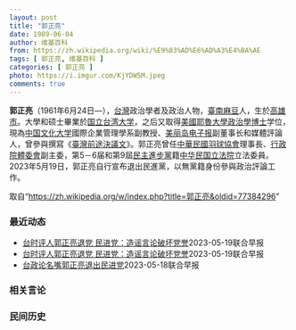 ```yaml
---
layout: post
title: "郭正亮"
date: 1989-06-04
author: 维基百科
from: https://zh.wikipedia.org/wiki/%E9%83%AD%E6%AD%A3%E4%BA%AE
tags: [ 郭正亮, 维基百科 ]
categories: [ 郭正亮 ]
photo: https://i.imgur.com/KjYDW5M.jpeg
comments: true
---
```

<div class="mw-parser-output">
<p><b>郭正亮</b>（1961年6月24日<span class="useeditintro" title="Template:BLP editintro">—</span>），<a href="/wiki/%E5%8F%B0%E7%81%A3" class="mw-redirect" title="台灣">台灣</a>政治學者及政治人物，<a href="/wiki/%E8%87%BA%E5%8D%97%E5%B8%82" title="臺南市">臺南</a><a href="/wiki/%E9%BA%BB%E8%B1%86%E5%8D%80" title="麻豆區">麻豆</a>人，生於<a href="/wiki/%E9%AB%98%E9%9B%84%E5%B8%82" title="高雄市">高雄市</a>。大學和硕士畢業於<a href="/wiki/%E5%9B%BD%E7%AB%8B%E5%8F%B0%E6%B9%BE%E5%A4%A7%E5%AD%A6" class="mw-redirect" title="国立台湾大学">国立台湾大学</a>，之后又取得<a href="/wiki/%E7%BE%8E%E5%9C%8B" class="mw-redirect" title="美國">美國</a><a href="/wiki/%E8%80%B6%E9%AD%AF%E5%A4%A7%E5%AD%B8" class="mw-redirect" title="耶魯大學">耶魯大學</a><a href="/wiki/%E6%94%BF%E6%B2%BB%E5%AD%B8" class="mw-redirect" title="政治學">政治學</a><a href="/wiki/%E5%8D%9A%E5%A3%AB" title="博士">博士</a>学位，現為<a href="/wiki/%E4%B8%AD%E5%9C%8B%E6%96%87%E5%8C%96%E5%A4%A7%E5%AD%B8" title="中國文化大學">中国文化大学</a>國際企業管理學系副教授、<a href="/wiki/%E7%BE%8E%E4%B8%BD%E5%B2%9B%E7%94%B5%E5%AD%90%E6%8A%A5" title="美丽岛电子报">美丽岛电子报</a>副董事长和媒體評論人，曾參與撰寫《<a href="/wiki/%E8%87%BA%E7%81%A3%E5%89%8D%E9%80%94%E6%B1%BA%E8%AD%B0%E6%96%87" title="臺灣前途決議文">臺灣前途決議文</a>》。郭正亮曾任<a href="/wiki/%E4%B8%AD%E8%8F%AF%E6%B0%91%E5%9C%8B%E7%BE%BD%E7%90%83%E5%8D%94%E6%9C%83" title="中華民國羽球協會">中華民國羽球協會</a>理事長、<a href="/wiki/%E8%A1%8C%E6%94%BF%E9%99%A2%E9%AB%94%E5%A7%94%E6%9C%83" class="mw-redirect" title="行政院體委會">行政院體委會</a>副主委，第5－6届和第9屆<a href="/wiki/%E6%B0%91%E4%B8%BB%E9%80%B2%E6%AD%A5%E9%BB%A8" title="民主進步黨">民主進步黨</a>籍<a href="/wiki/%E7%AB%8B%E6%B3%95%E9%99%A2" title="立法院">中华民国立法院</a>立法委員。2023年5月19日，郭正亮自行宣布退出民進黨，以無黨籍身份參與政治評論工作。
</p>
</div><!--esi <esi:include src="/esitest-fa8a495983347898/content" /> --><noscript><img src="//zh.wikipedia.org/wiki/Special:CentralAutoLogin/start?type=1x1" alt="" title="" width="1" height="1" style="border: none; position: absolute;"></noscript>
<div class="printfooter" data-nosnippet="">取自“<a dir="ltr" href="https://zh.wikipedia.org/w/index.php?title=郭正亮&amp;oldid=77384296">https://zh.wikipedia.org/w/index.php?title=郭正亮&amp;oldid=77384296</a>”</div><div id="recent-news"><h3>最近动态</h3><ul><li><a href="https://nodebe4.github.io/waimei/2023-05-19/%E5%8F%B0%E6%97%B6%E8%AF%84%E4%BA%BA%E9%83%AD%E6%AD%A3%E4%BA%AE%E9%80%80%E5%85%9A-%E6%B0%91%E8%BF%9B%E5%85%9A-%E9%80%A0%E8%B0%A3%E8%A8%80%E8%AE%BA%E7%A0%B4%E5%9D%8F%E5%85%9A%E8%AA%89" title="台时评人郭正亮退党 民进党：造谣言论破坏党誉—— 民进党前立委、知名时评人郭正亮星期五（5月19日）宣布退党后，民进党批评郭正亮过去发表扭曲造谣言论，严重破坏民进党名誉。 据台湾《上报》报道，民...">台时评人郭正亮退党 民进党：造谣言论破坏党誉</a><time>2023-05-19</time><a class="tag">联合早报</a></li>
<li><a href="https://nodebe4.github.io/waimei/2023-05-19/%E5%8F%B0%E6%97%B6%E8%AF%84%E4%BA%BA%E9%83%AD%E6%AD%A3%E4%BA%AE%E9%80%80%E5%85%9A-%E6%B0%91%E8%BF%9B%E5%85%9A-%E9%80%A0%E8%B0%A3%E8%A8%80%E8%AE%BA%E7%A0%B4%E5%9D%8F%E5%85%9A%E8%AA%89" title="台时评人郭正亮退党 民进党：造谣言论破坏党誉—— 民进党前立委、知名时评人郭正亮星期五（5月19日）宣布退党后，民进党批评郭正亮过去发表扭曲造谣言论，严重破坏民进党名誉。 据台湾《上报》报道，民...">台时评人郭正亮退党 民进党：造谣言论破坏党誉</a><time>2023-05-19</time><a class="tag">联合早报</a></li>
<li><a href="https://nodebe4.github.io/waimei/2023-05-18/%E5%8F%B0%E6%94%BF%E8%AE%BA%E5%90%8D%E5%98%B4%E9%83%AD%E6%AD%A3%E4%BA%AE%E9%80%80%E5%87%BA%E6%B0%91%E8%BF%9B%E5%85%9A" title="台政论名嘴郭正亮退出民进党—— 台湾执政党民进党前立委、著名时评人郭正亮星期五（5月19日）发声明决定退出民进党。 根据台湾媒体人黄暐瀚在个人脸书上代郭正亮发布的声明指出，获悉台北市党部星期一（...">台政论名嘴郭正亮退出民进党</a><time>2023-05-18</time><a class="tag">联合早报</a></li>
</ul></div><div id="open-opinion"><h3>相关言论</h3><ul></ul></div><div id="mjls-record"><h3>民间历史</h3><ul></ul></div>